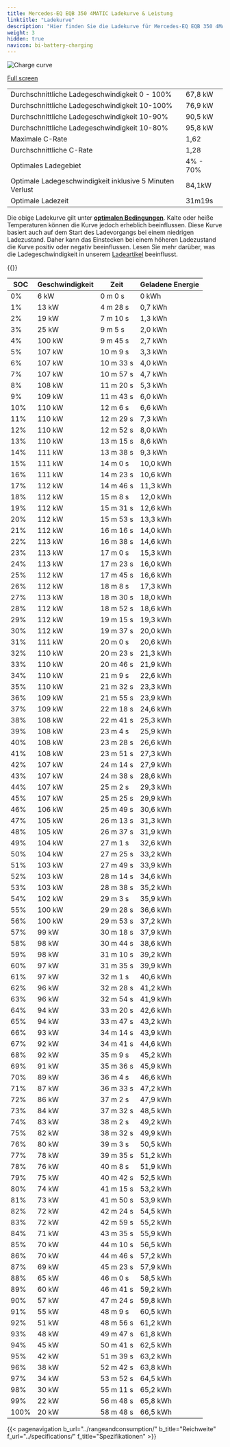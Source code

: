 ```yaml
---
title: Mercedes-EQ EQB 350 4MATIC Ladekurve & Leistung
linktitle: "Ladekurve"
description: "Hier finden Sie die Ladekurve für Mercedes-EQ EQB 350 4MATIC."
weight: 3
hidden: true
navicon: bi-battery-charging
---
```

<!-- markdownlint-disable MD033 -->
<img src="/images/models/mercedes/eqb/eqb_350_4matic/chargingcurve.svg" alt="Charge curve" class="img-fluid">

[Full screen](/images/models/mercedes/eqb/eqb_350_4matic/chargingcurve.svg)


<table class="table table-striped border">
<tbody>
<tr>
<td>Durchschnittliche Ladegeschwindigkeit 0 - 100%</td><td>67,8 kW</td>
</tr>
<tr>
<td>Durchschnittliche Ladegeschwindigkeit 10-100%</td><td>76,9 kW</td>
</tr>
<tr>
<td>Durchschnittliche Ladegeschwindigkeit 10-90%</td><td>90,5 kW</td>
</tr>
<tr>
<td>Durchschnittliche Ladegeschwindigkeit 10-80%</td><td>95,8 kW</td>
</tr>
<tr>
<td>Maximale C-Rate</td><td>1,62</td>
</tr>
<tr>
<td>Durchschnittliche C-Rate</td><td>1,28</td>
</tr>
<tr>
<td>Optimales Ladegebiet</td><td>4% - 70%</td>
</tr>
<tr>
<td>Optimale Ladegeschwindigkeit inklusive 5 Minuten Verlust</td><td>84,1kW</td>
</tr>
<tr>
<td>Optimale Ladezeit</td><td>31m19s</td>
</tr>
</tbody>
</table>


Die obige Ladekurve gilt unter **[optimalen Bedingungen](../../../../../technology/battery/charging/#temperature)**. Kalte oder heiße Temperaturen können die Kurve jedoch erheblich beeinflussen. Diese Kurve basiert auch auf dem Start des Ladevorgangs bei einem niedrigen Ladezustand. Daher kann das Einstecken bei einem höheren Ladezustand die Kurve positiv oder negativ beeinflussen. Lesen Sie mehr darüber, was die Ladegeschwindigkeit in unserem [Ladeartikel](../../../../../technology/battery/charging/) beeinflusst.


{{<evkxdisplayaddarticle />}}
<table class="table table-striped border">
<thead>
<tr><th>SOC</th><th>Geschwindigkeit</th><th>Zeit</th><th>Geladene Energie</th></tr>
</thead>
<tbody>
<tr>
<td>0%</td><td>6 kW</td><td> 0 m 0 s </td><td>0 kWh </td>
</tr>
<tr>
<td>1%</td><td>13 kW</td><td> 4 m 28 s </td><td>0,7 kWh </td>
</tr>
<tr>
<td>2%</td><td>19 kW</td><td> 7 m 10 s </td><td>1,3 kWh </td>
</tr>
<tr>
<td>3%</td><td>25 kW</td><td> 9 m 5 s </td><td>2,0 kWh </td>
</tr>
<tr>
<td>4%</td><td>100 kW</td><td> 9 m 45 s </td><td>2,7 kWh </td>
</tr>
<tr>
<td>5%</td><td>107 kW</td><td> 10 m 9 s </td><td>3,3 kWh </td>
</tr>
<tr>
<td>6%</td><td>107 kW</td><td> 10 m 33 s </td><td>4,0 kWh </td>
</tr>
<tr>
<td>7%</td><td>107 kW</td><td> 10 m 57 s </td><td>4,7 kWh </td>
</tr>
<tr>
<td>8%</td><td>108 kW</td><td> 11 m 20 s </td><td>5,3 kWh </td>
</tr>
<tr>
<td>9%</td><td>109 kW</td><td> 11 m 43 s </td><td>6,0 kWh </td>
</tr>
<tr>
<td>10%</td><td>110 kW</td><td> 12 m 6 s </td><td>6,6 kWh </td>
</tr>
<tr>
<td>11%</td><td>110 kW</td><td> 12 m 29 s </td><td>7,3 kWh </td>
</tr>
<tr>
<td>12%</td><td>110 kW</td><td> 12 m 52 s </td><td>8,0 kWh </td>
</tr>
<tr>
<td>13%</td><td>110 kW</td><td> 13 m 15 s </td><td>8,6 kWh </td>
</tr>
<tr>
<td>14%</td><td>111 kW</td><td> 13 m 38 s </td><td>9,3 kWh </td>
</tr>
<tr>
<td>15%</td><td>111 kW</td><td> 14 m 0 s </td><td>10,0 kWh </td>
</tr>
<tr>
<td>16%</td><td>111 kW</td><td> 14 m 23 s </td><td>10,6 kWh </td>
</tr>
<tr>
<td>17%</td><td>112 kW</td><td> 14 m 46 s </td><td>11,3 kWh </td>
</tr>
<tr>
<td>18%</td><td>112 kW</td><td> 15 m 8 s </td><td>12,0 kWh </td>
</tr>
<tr>
<td>19%</td><td>112 kW</td><td> 15 m 31 s </td><td>12,6 kWh </td>
</tr>
<tr>
<td>20%</td><td>112 kW</td><td> 15 m 53 s </td><td>13,3 kWh </td>
</tr>
<tr>
<td>21%</td><td>112 kW</td><td> 16 m 16 s </td><td>14,0 kWh </td>
</tr>
<tr>
<td>22%</td><td>113 kW</td><td> 16 m 38 s </td><td>14,6 kWh </td>
</tr>
<tr>
<td>23%</td><td>113 kW</td><td> 17 m 0 s </td><td>15,3 kWh </td>
</tr>
<tr>
<td>24%</td><td>113 kW</td><td> 17 m 23 s </td><td>16,0 kWh </td>
</tr>
<tr>
<td>25%</td><td>112 kW</td><td> 17 m 45 s </td><td>16,6 kWh </td>
</tr>
<tr>
<td>26%</td><td>112 kW</td><td> 18 m 8 s </td><td>17,3 kWh </td>
</tr>
<tr>
<td>27%</td><td>113 kW</td><td> 18 m 30 s </td><td>18,0 kWh </td>
</tr>
<tr>
<td>28%</td><td>112 kW</td><td> 18 m 52 s </td><td>18,6 kWh </td>
</tr>
<tr>
<td>29%</td><td>112 kW</td><td> 19 m 15 s </td><td>19,3 kWh </td>
</tr>
<tr>
<td>30%</td><td>112 kW</td><td> 19 m 37 s </td><td>20,0 kWh </td>
</tr>
<tr>
<td>31%</td><td>111 kW</td><td> 20 m 0 s </td><td>20,6 kWh </td>
</tr>
<tr>
<td>32%</td><td>110 kW</td><td> 20 m 23 s </td><td>21,3 kWh </td>
</tr>
<tr>
<td>33%</td><td>110 kW</td><td> 20 m 46 s </td><td>21,9 kWh </td>
</tr>
<tr>
<td>34%</td><td>110 kW</td><td> 21 m 9 s </td><td>22,6 kWh </td>
</tr>
<tr>
<td>35%</td><td>110 kW</td><td> 21 m 32 s </td><td>23,3 kWh </td>
</tr>
<tr>
<td>36%</td><td>109 kW</td><td> 21 m 55 s </td><td>23,9 kWh </td>
</tr>
<tr>
<td>37%</td><td>109 kW</td><td> 22 m 18 s </td><td>24,6 kWh </td>
</tr>
<tr>
<td>38%</td><td>108 kW</td><td> 22 m 41 s </td><td>25,3 kWh </td>
</tr>
<tr>
<td>39%</td><td>108 kW</td><td> 23 m 4 s </td><td>25,9 kWh </td>
</tr>
<tr>
<td>40%</td><td>108 kW</td><td> 23 m 28 s </td><td>26,6 kWh </td>
</tr>
<tr>
<td>41%</td><td>108 kW</td><td> 23 m 51 s </td><td>27,3 kWh </td>
</tr>
<tr>
<td>42%</td><td>107 kW</td><td> 24 m 14 s </td><td>27,9 kWh </td>
</tr>
<tr>
<td>43%</td><td>107 kW</td><td> 24 m 38 s </td><td>28,6 kWh </td>
</tr>
<tr>
<td>44%</td><td>107 kW</td><td> 25 m 2 s </td><td>29,3 kWh </td>
</tr>
<tr>
<td>45%</td><td>107 kW</td><td> 25 m 25 s </td><td>29,9 kWh </td>
</tr>
<tr>
<td>46%</td><td>106 kW</td><td> 25 m 49 s </td><td>30,6 kWh </td>
</tr>
<tr>
<td>47%</td><td>105 kW</td><td> 26 m 13 s </td><td>31,3 kWh </td>
</tr>
<tr>
<td>48%</td><td>105 kW</td><td> 26 m 37 s </td><td>31,9 kWh </td>
</tr>
<tr>
<td>49%</td><td>104 kW</td><td> 27 m 1 s </td><td>32,6 kWh </td>
</tr>
<tr>
<td>50%</td><td>104 kW</td><td> 27 m 25 s </td><td>33,2 kWh </td>
</tr>
<tr>
<td>51%</td><td>103 kW</td><td> 27 m 49 s </td><td>33,9 kWh </td>
</tr>
<tr>
<td>52%</td><td>103 kW</td><td> 28 m 14 s </td><td>34,6 kWh </td>
</tr>
<tr>
<td>53%</td><td>103 kW</td><td> 28 m 38 s </td><td>35,2 kWh </td>
</tr>
<tr>
<td>54%</td><td>102 kW</td><td> 29 m 3 s </td><td>35,9 kWh </td>
</tr>
<tr>
<td>55%</td><td>100 kW</td><td> 29 m 28 s </td><td>36,6 kWh </td>
</tr>
<tr>
<td>56%</td><td>100 kW</td><td> 29 m 53 s </td><td>37,2 kWh </td>
</tr>
<tr>
<td>57%</td><td>99 kW</td><td> 30 m 18 s </td><td>37,9 kWh </td>
</tr>
<tr>
<td>58%</td><td>98 kW</td><td> 30 m 44 s </td><td>38,6 kWh </td>
</tr>
<tr>
<td>59%</td><td>98 kW</td><td> 31 m 10 s </td><td>39,2 kWh </td>
</tr>
<tr>
<td>60%</td><td>97 kW</td><td> 31 m 35 s </td><td>39,9 kWh </td>
</tr>
<tr>
<td>61%</td><td>97 kW</td><td> 32 m 1 s </td><td>40,6 kWh </td>
</tr>
<tr>
<td>62%</td><td>96 kW</td><td> 32 m 28 s </td><td>41,2 kWh </td>
</tr>
<tr>
<td>63%</td><td>96 kW</td><td> 32 m 54 s </td><td>41,9 kWh </td>
</tr>
<tr>
<td>64%</td><td>94 kW</td><td> 33 m 20 s </td><td>42,6 kWh </td>
</tr>
<tr>
<td>65%</td><td>94 kW</td><td> 33 m 47 s </td><td>43,2 kWh </td>
</tr>
<tr>
<td>66%</td><td>93 kW</td><td> 34 m 14 s </td><td>43,9 kWh </td>
</tr>
<tr>
<td>67%</td><td>92 kW</td><td> 34 m 41 s </td><td>44,6 kWh </td>
</tr>
<tr>
<td>68%</td><td>92 kW</td><td> 35 m 9 s </td><td>45,2 kWh </td>
</tr>
<tr>
<td>69%</td><td>91 kW</td><td> 35 m 36 s </td><td>45,9 kWh </td>
</tr>
<tr>
<td>70%</td><td>89 kW</td><td> 36 m 4 s </td><td>46,6 kWh </td>
</tr>
<tr>
<td>71%</td><td>87 kW</td><td> 36 m 33 s </td><td>47,2 kWh </td>
</tr>
<tr>
<td>72%</td><td>86 kW</td><td> 37 m 2 s </td><td>47,9 kWh </td>
</tr>
<tr>
<td>73%</td><td>84 kW</td><td> 37 m 32 s </td><td>48,5 kWh </td>
</tr>
<tr>
<td>74%</td><td>83 kW</td><td> 38 m 2 s </td><td>49,2 kWh </td>
</tr>
<tr>
<td>75%</td><td>82 kW</td><td> 38 m 32 s </td><td>49,9 kWh </td>
</tr>
<tr>
<td>76%</td><td>80 kW</td><td> 39 m 3 s </td><td>50,5 kWh </td>
</tr>
<tr>
<td>77%</td><td>78 kW</td><td> 39 m 35 s </td><td>51,2 kWh </td>
</tr>
<tr>
<td>78%</td><td>76 kW</td><td> 40 m 8 s </td><td>51,9 kWh </td>
</tr>
<tr>
<td>79%</td><td>75 kW</td><td> 40 m 42 s </td><td>52,5 kWh </td>
</tr>
<tr>
<td>80%</td><td>74 kW</td><td> 41 m 15 s </td><td>53,2 kWh </td>
</tr>
<tr>
<td>81%</td><td>73 kW</td><td> 41 m 50 s </td><td>53,9 kWh </td>
</tr>
<tr>
<td>82%</td><td>72 kW</td><td> 42 m 24 s </td><td>54,5 kWh </td>
</tr>
<tr>
<td>83%</td><td>72 kW</td><td> 42 m 59 s </td><td>55,2 kWh </td>
</tr>
<tr>
<td>84%</td><td>71 kW</td><td> 43 m 35 s </td><td>55,9 kWh </td>
</tr>
<tr>
<td>85%</td><td>70 kW</td><td> 44 m 10 s </td><td>56,5 kWh </td>
</tr>
<tr>
<td>86%</td><td>70 kW</td><td> 44 m 46 s </td><td>57,2 kWh </td>
</tr>
<tr>
<td>87%</td><td>69 kW</td><td> 45 m 23 s </td><td>57,9 kWh </td>
</tr>
<tr>
<td>88%</td><td>65 kW</td><td> 46 m 0 s </td><td>58,5 kWh </td>
</tr>
<tr>
<td>89%</td><td>60 kW</td><td> 46 m 41 s </td><td>59,2 kWh </td>
</tr>
<tr>
<td>90%</td><td>57 kW</td><td> 47 m 24 s </td><td>59,8 kWh </td>
</tr>
<tr>
<td>91%</td><td>55 kW</td><td> 48 m 9 s </td><td>60,5 kWh </td>
</tr>
<tr>
<td>92%</td><td>51 kW</td><td> 48 m 56 s </td><td>61,2 kWh </td>
</tr>
<tr>
<td>93%</td><td>48 kW</td><td> 49 m 47 s </td><td>61,8 kWh </td>
</tr>
<tr>
<td>94%</td><td>45 kW</td><td> 50 m 41 s </td><td>62,5 kWh </td>
</tr>
<tr>
<td>95%</td><td>42 kW</td><td> 51 m 39 s </td><td>63,2 kWh </td>
</tr>
<tr>
<td>96%</td><td>38 kW</td><td> 52 m 42 s </td><td>63,8 kWh </td>
</tr>
<tr>
<td>97%</td><td>34 kW</td><td> 53 m 52 s </td><td>64,5 kWh </td>
</tr>
<tr>
<td>98%</td><td>30 kW</td><td> 55 m 11 s </td><td>65,2 kWh </td>
</tr>
<tr>
<td>99%</td><td>22 kW</td><td> 56 m 48 s </td><td>65,8 kWh </td>
</tr>
<tr>
<td>100%</td><td>20 kW</td><td> 58 m 48 s </td><td>66,5 kWh </td>
</tr>
</tbody>
</table>


{{< pagenavigation b_url="../rangeandconsumption/" b_title="Reichweite" f_url="../specifications/" f_title="Spezifikationen" >}}
